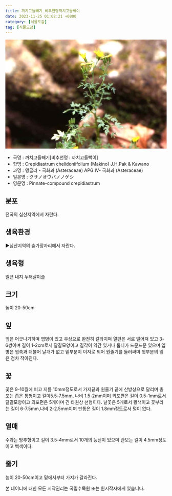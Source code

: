 ```yaml
---
title: 까치고들빼기_비추천명까치고들빽이
date: 2023-11-25 01:02:21 +0800
category: [식물도감]
tag: [식물도감]
---
```




![까치고들빼기[비추천명 : 까치고들빽이]](/assets/img/fileUpload/plants/basic/Compositae/Crepidiastrum/2610/1_th2.JPG)
- 국명 : 까치고들빼기[비추천명 : 까치고들빽이]
- 학명 : Crepidiastrum chelidoniifolium (Makino) J.H.Pak & Kawano
- 과명 : 앵글러 - 국화과 (Asteraceae) APG Ⅳ- 국화과 (Asteraceae)
- 일본명 : クサノオウバノノゲシ
- 영문명 : Pinnate-compound crepidiastrum


## 분포
전국의 심산지역에서 자란다.
## 생육환경
▶심산지역의 숲가장자리에서 자란다.
## 생육형
일년 내지 두해살이풀
## 크기
높이 20-50cm
## 잎
잎은 어긋나기하며 엽병이 있고 우상으로 완전히 갈라지며 열편은 서로 떨어져 있고 3-6쌍이며 길이 1-2cm로서 달걀모양이고 결각이 약간 있거나 톱니가 드문드문 있으며 엽병은 엽축과 더불어 날개가 없고 밑부분이 이저로 되어 원줄기를 둘러싸며 윗부분의 잎은 점차 작아진다.
## 꽃
꽃은 9-10월에 피고 지름 10mm정도로서 가지끝과 원줄기 끝에 산방상으로 달리며 총포는 좁은 통형이고 길이5.5-7.5mm, 나비 1.5-2mm이며 외포편은 길이 0.5-1mm로서 달걀모양이고 외포편은 5개이며 긴 타원상 선형이다. 낱꽃은 5개로서 황색이고 꽃부리는 길이 6-7.5mm,나비 2-2.5mm이며 판통은 길이 1.8mm정도로서 털이 없다.
## 열매
수과는 방추형이고 길이 3.5-4mm로서 10개의 능선이 있으며 관모는 길이 4.5mm정도이고 백색이다.
## 줄기
높이 20-50cm이고 밑에서부터 가지가 갈라진다.






본 데이터에 대한 모든 저작권리는 국립수목원 또는 원저작자에게 있습니다.
